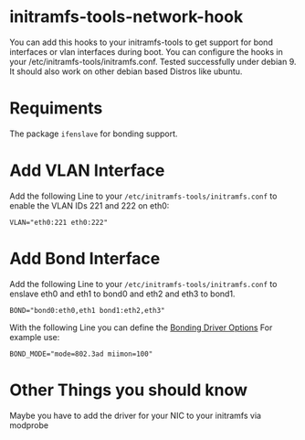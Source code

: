 # initramfs-tools-network-hook
You can add this hooks to your initramfs-tools to get support for bond interfaces or vlan interfaces during boot. You can configure the hooks in your /etc/initramfs-tools/initramfs.conf. Tested successfully under debian 9. It should also work on other debian based Distros like ubuntu.

# Requiments
The package `ifenslave` for bonding support.

# Add VLAN Interface
Add the following Line to your `/etc/initramfs-tools/initramfs.conf` to enable the VLAN IDs 221 and 222 on eth0:
```
VLAN="eth0:221 eth0:222"
```
# Add Bond Interface
Add the following Line to your `/etc/initramfs-tools/initramfs.conf` to enslave eth0 and eth1 to bond0 and eth2 and eth3 to bond1.
```
BOND="bond0:eth0,eth1 bond1:eth2,eth3"
```
With the following Line you can define the [Bonding Driver Options](https://wiki.linuxfoundation.org/networking/bonding#bonding_driver_options)
For example use:
```
BOND_MODE="mode=802.3ad miimon=100"
```
# Other Things you should know
Maybe you have to add the driver for your NIC to your initramfs via modprobe
